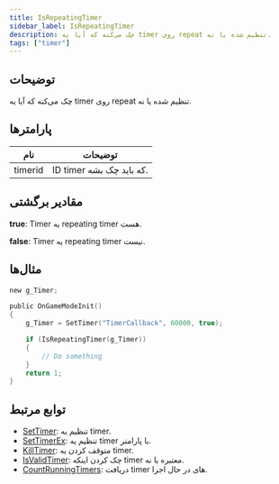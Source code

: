 ```yaml
---
title: IsRepeatingTimer
sidebar_label: IsRepeatingTimer
description: چک می‌کنه که آیا یه timer روی repeat تنظیم شده یا نه.
tags: ["timer"]
---
```


<VersionWarn version='omp v1.1.0.2612' />

## توضیحات

چک می‌کنه که آیا یه timer روی repeat تنظیم شده یا نه.

## پارامترها

| نام     | توضیحات                       |
|---------|-------------------------------|
| timerid | ID timer که باید چک بشه.      |

## مقادیر برگشتی

**true**: Timer یه repeating timer هست.

**false**: Timer یه repeating timer نیست.

## مثال‌ها

```c
new g_Timer;

public OnGameModeInit()
{
    g_Timer = SetTimer("TimerCallback", 60000, true);

    if (IsRepeatingTimer(g_Timer))
    {
        // Do something
    }
    return 1;
}
```

## توابع مرتبط

- [SetTimer](SetTimer): تنظیم یه timer.
- [SetTimerEx](SetTimerEx): تنظیم یه timer با پارامتر.
- [KillTimer](KillTimer): متوقف کردن یه timer.
- [IsValidTimer](IsValidTimer): چک کردن اینکه timer معتبره یا نه.
- [CountRunningTimers](CountRunningTimers): دریافت timer های در حال اجرا.